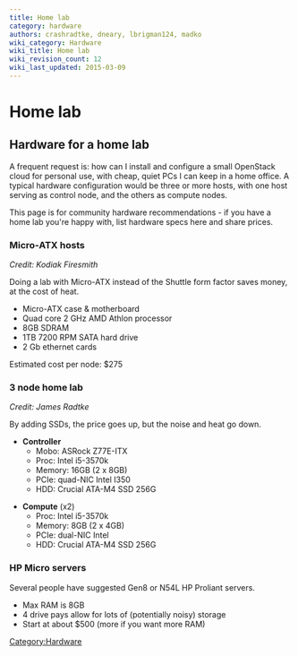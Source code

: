 ```yaml
---
title: Home lab
category: hardware
authors: crashradtke, dneary, lbrigman124, madko
wiki_category: Hardware
wiki_title: Home lab
wiki_revision_count: 12
wiki_last_updated: 2015-03-09
---
```


# Home lab

## Hardware for a home lab

A frequent request is: how can I install and configure a small OpenStack cloud for personal use, with cheap, quiet PCs I can keep in a home office. A typical hardware configuration would be three or more hosts, with one host serving as control node, and the others as compute nodes.

This page is for community hardware recommendations - if you have a home lab you're happy with, list hardware specs here and share prices.

### Micro-ATX hosts

*Credit: Kodiak Firesmith*

Doing a lab with Micro-ATX instead of the Shuttle form factor saves money, at the cost of heat.

*   Micro-ATX case & motherboard
*   Quad core 2 GHz AMD Athlon processor
*   8GB SDRAM
*   1TB 7200 RPM SATA hard drive
*   2 Gb ethernet cards

Estimated cost per node: $275

### 3 node home lab

*Credit: James Radtke*

By adding SSDs, the price goes up, but the noise and heat go down.

*   **Controller**
    -   Mobo: ASRock Z77E-ITX
    -   Proc: Intel i5-3570k
    -   Memory: 16GB (2 x 8GB)
    -   PCIe: quad-NIC Intel I350
    -   HDD: Crucial ATA-M4 SSD 256G

<!-- -->

*   **Compute** (x2)
    -   Proc: Intel i5-3570k
    -   Memory: 8GB (2 x 4GB)
    -   PCIe: dual-NIC Intel
    -   HDD: Crucial ATA-M4 SSD 256G

### HP Micro servers

Several people have suggested Gen8 or N54L HP Proliant servers.

*   Max RAM is 8GB
*   4 drive pays allow for lots of (potentially noisy) storage
*   Start at about $500 (more if you want more RAM)

<Category:Hardware>
